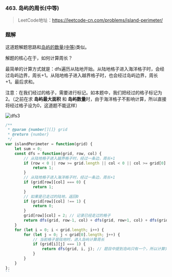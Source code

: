 ### 463. 岛屿的周长(中等)
>LeetCode地址：https://leetcode-cn.com/problems/island-perimeter/

### 题解

这道题解题思路和[岛屿的数量(中等)](https://github.com/kerwin-ly/Blog/blob/main/algorithm/dfs/200.%20%E5%B2%9B%E5%B1%BF%E6%95%B0%E9%87%8F(%E4%B8%AD%E7%AD%89).md)类似。

解题的核心在于，如何计算周长？

最简单的计算方式就是：dfs遍历从陆地开始。从陆地格子进入海洋格子时，会经过岛屿边界，周长+1。从陆地格子进入越界格子时，也会经过岛屿边界，周长+1。最后求和。

注意：在我们经过的格子，需要进行标记。如本题中，我们把经过的格子标记为2。（之前在求 **岛屿最大面积** 和 **岛屿数量**时，由于海洋格子不影响计算，所以直接将经过格子设为0，这道题不能这样）

![dfs3](https://raw.githubusercontent.com/kerwin-ly/Blog/main/assets/imgs/algorithm/dfs3.jpeg)

```js
/**
 * @param {number[][]} grid
 * @return {number}
 */
var islandPerimeter = function(grid) {
    let sum = 0;
    const dfs = function(grid, row, col) {
        // 从陆地格子进入越界格子时，经过一条边，周长+1
        if (row < 0 || row >= grid.length || col < 0 || col >= grid[0].length) {
            return 1;
        }
        // 从陆地格子进入海洋格子时，经过一条边，周长+1
        if (grid[row][col] === 0) {
            return 1;
        }
        // 如果是已走过的陆地，返回0
        if (grid[row][col] !== 1) {
            return 0;
        }
        grid[row][col] = 2; // 记录已经走过的格子
        return dfs(grid, row-1, col) + dfs(grid, row+1, col) + dfs(grid, row, col-1) + dfs(grid, row, col+1)
    }
    for (let i = 0; i < grid.length; i++) {
        for (let j = 0; j < grid[0].length; j++) {
            // 当前格子是陆地时，进入岛屿计算周长
            if (grid[i][j] === 1) {
                return dfs(grid, i, j); // 题目中提到岛屿只有一个，所以计算完当前岛屿后直接返回结果
            }
        }
    }
};
``